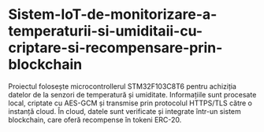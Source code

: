 # Sistem-IoT-de-monitorizare-a-temperaturii-si-umiditaii-cu-criptare-si-recompensare-prin-blockchain
Proiectul folosește microcontrollerul STM32F103C8T6 pentru achiziția datelor de la senzori de temperatură și umiditate. Informațiile sunt procesate local, criptate cu AES-GCM și transmise prin protocolul HTTPS/TLS către o instanță cloud. În cloud, datele sunt verificate și integrate într-un sistem blockchain, care oferă recompense în tokeni ERC-20.
